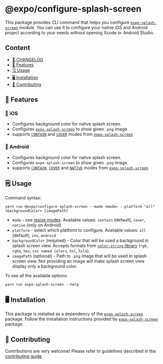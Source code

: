 # @expo/configure-splash-screen

This package provides CLI command that helps you configure [`expo-splash-screen`](https://github.com/expo/expo/tree/master/packages/expo-splash-screen) module.
You can use it to configure your native iOS and Android project according to your needs without opening Xcode or Android Studio.

## Content

- [📜 CHANGELOG](./CHANGELOG.md)
- [🚀 Features](#-features)
- [🗒 Usage](#-usage)
- [🖥 Installation](#-installation)
- [👏 Contributing](#-contributing)

## 🚀 Features

### 📱 iOS

- Configures background color for native splash screen.
- Configures [`expo-splash-screen`](https://github.com/expo/expo/tree/master/packages/expo-splash-screen) to show given `.png` image.
- supports [`CONTAIN`](https://github.com/expo/expo/tree/master/packages/expo-splash-screen#contain-resize-mode) and [`COVER`](https://github.com/expo/expo/tree/master/packages/expo-splash-screen#cover-resize-mode) modes from [`expo-splash-screen`](https://github.com/expo/expo/tree/master/packages/expo-splash-screen)

### 🤖 Android

- Configures background color for native splash screen.
- Configures `expo-splash-screen` to show given `.png` image.
- supports [`CONTAIN`](https://github.com/expo/expo/tree/master/packages/expo-splash-screen#contain-resize-mode), [`COVER`](https://github.com/expo/expo/tree/master/packages/expo-splash-screen#cover-resize-mode) and [`NATIVE`](https://github.com/expo/expo/tree/master/packages/expo-splash-screen#native-resize-mode) modes from [`expo-splash-screen`](https://github.com/expo/expo/tree/master/packages/expo-splash-screen)

## 🗒 Usage

Command syntax:

```
yarn run @expo/configure-splash-screen --mode <mode> --platform "all" <backgroundColor> [imagePath]
```

- `mode` - see [resize modes](https://github.com/expo/expo/tree/master/packages/expo-splash-screen#built-in-splash-screen-image-resize-modes). Available values: `contain` (default), `cover`, `native` (only on Android)
- `platform` - select which platform to configure. Available values: `all` (default), `ios`, `android`
- `backgroundColor` (required) - Color that will be used a background in splash screen view. Accepts formats from [`color-string` library](https://github.com/Qix-/color-string) (`rgb`, `rgba`, `hex`, `css named colors`, `hsl`, `hsla`).
- `imagePath` (optional) - Path to `.png` image that will be used in splash screen view. Not providing an image will make splash screen view display only a background color.

To see all the available options:

```
yarn run expo-splash-screen --help
```

## 🖥 Installation

This package is installed as a dependency of the [`expo-splash-screen`](https://github.com/expo/expo/tree/master/packages/expo-splash-screen) package. Follow the installation instructions provided by [`expo-splash-screen`](https://github.com/expo/expo/tree/master/packages/expo-splash-screen) package.

## 👏 Contributing

Contributions are very welcome! Please refer to guidelines described in the [contributing guide](https://github.com/expo/expo#contributing).
